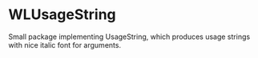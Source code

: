 # WLUsageString
Small package implementing UsageString, which produces usage strings with nice italic font for arguments.
